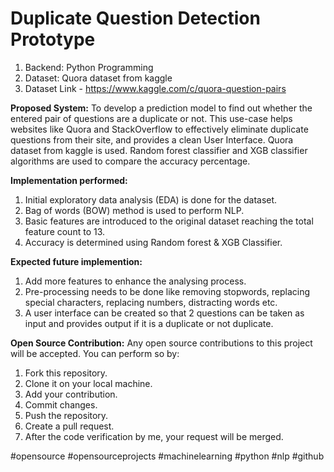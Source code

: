 # Duplicate Question Detection Prototype
1) Backend: Python Programming
2) Dataset: Quora dataset from kaggle
3) Dataset Link - https://www.kaggle.com/c/quora-question-pairs

**Proposed System:**
To develop a prediction model to find out whether the entered pair of questions are a duplicate or not. This use-case helps websites like Quora and StackOverflow to effectively eliminate duplicate questions from their site, and provides a clean User Interface. Quora dataset from kaggle is used. Random forest classifier and XGB classifier algorithms are used to compare the accuracy percentage.

**Implementation performed:**
1) Initial exploratory data analysis (EDA) is done for the dataset.
2) Bag of words (BOW) method is used to perform NLP.
3) Basic features are introduced to the original dataset reaching the total feature count to 13.
4) Accuracy is determined using Random forest & XGB Classifier.

**Expected future implemention:**
1) Add more features to enhance the analysing process.
2) Pre-processing needs to be done like removing stopwords, replacing special characters, replacing numbers, distracting words etc.
3) A user interface can be created so that 2 questions can be taken as input and provides output if it is a duplicate or not duplicate.

**Open Source Contribution:**
Any open source contributions to this project will be accepted.
You can perform so by:
1) Fork this repository.
2) Clone it on your local machine.
3) Add your contribution.
4) Commit changes.
5) Push the repository.
6) Create a pull request.
7) After the code verification by me, your request will be merged.

#opensource #opensourceprojects #machinelearning #python #nlp #github
